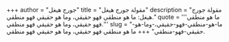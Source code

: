 +++
author = "جورج هيغل"
title = "مقولة جورج هيغل"
description = "مقولة جورج هيغل: ما هو منطقي فهو حقيقي، وما هو حقيقي فهو منطقي."
quote = '''ما هو منطقي فهو حقيقي، وما هو حقيقي فهو منطقي.'''
slug = "ما-هو-منطقي-فهو-حقيقي،-وما-هو-حقيقي-فهو-منطقي"
+++
ما هو منطقي فهو حقيقي، وما هو حقيقي فهو منطقي.
